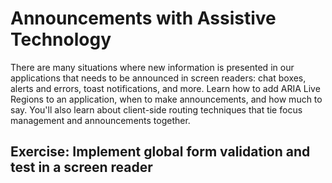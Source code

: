 # Announcements with Assistive Technology

There are many situations where new information is presented in our applications that needs to be announced in screen readers: chat boxes, alerts and errors, toast notifications, and more. Learn how to add ARIA Live Regions to an application, when to make announcements, and how much to say. You'll also learn about client-side routing techniques that tie focus management and announcements together.

## Exercise: Implement global form validation and test in a screen reader

